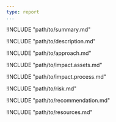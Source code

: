 ```yaml
---
type: report
...
```


<!-- What is the vulnerability? -->

!INCLUDE "path/to/summary.md"

!INCLUDE "path/to/description.md"

<!-- How did we identify the vulnerability? -->

!INCLUDE "path/to/approach.md"

<!-- What does this risk impact? -->

!INCLUDE "path/to/impact.assets.md"

!INCLUDE "path/to/impact.process.md"

<!-- What is the level of risk? -->

!INCLUDE "path/to/risk.md"

<!-- What can they do to address that risk? -->

!INCLUDE "path/to/recommendation.md"

<!-- Where can they go to get support in achieving it?"  -->

!INCLUDE "path/to/resources.md"
